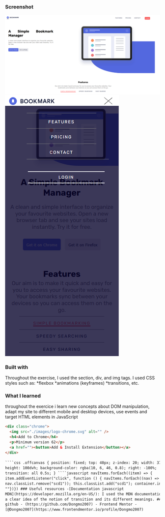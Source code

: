 ### Screenshot

![Desktop responsive](<Screenshot 2025-07-31 155949.png>)
![Mobile responsive](<Screenshot 2025-07-31 160050.png>)

### Built with

Throughout the exercise, I used the section, div, and img tags.
I used CSS styles such as:
*flexbox
*animations (keyframes)
\*transitions, etc.

### What I learned

throughout the exercice i learn new concepts about DOM manipulation, adapt my site to different mobile and desktop devices, use events and target HTML elements in JavaScript

`````html
<div class="chrome">
  <img src="./images/logo-chrome.svg" alt="" />
  <h4>Add to Chrome</h4>
  <p>Minimum version 62</p>
  <a href=""><button>Add & Install Extension</button></a>
</div>

````css .offcanvas { position: fixed; top: 40px; z-index: 20; width: 378px;
height: 100dvh; background-color: rgba(10, 6, 46, 0.8); right: -100%;
transition: all 0.5s; } ````javascript navItems.forEach((item) => {
item.addEventListener("click", function () { navItems.forEach((nav) =>
nav.classList.remove("scd1")); this.classList.add("scd1"); container.innerHTML =
""})}) ### Useful resources -[Documentation javascript
MDN](https://developer.mozilla.org/en-US/): I used the MDN documentation to have
a clear idea of the notion of transition and its different meanings. ## Author -
github - (https://github.com/Dongmo2007) - Frontend Mentor -
[@Dongmo2007](https://www.frontendmentor.io/profile/Dongmo2007)
`````
